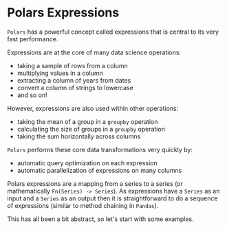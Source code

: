 # Polars Expressions

`Polars` has a powerful concept called expressions that is central to its very fast performance.

Expressions are at the core of many data science operations:

- taking a sample of rows from a column
- multiplying values in a column
- extracting a column of years from dates
- convert a column of strings to lowercase
- and so on!

However, expressions are also used within other operations:

- taking the mean of a group in a `groupby` operation
- calculating the size of groups in a `groupby` operation
- taking the sum horizontally across columns

`Polars` performs these core data transformations very quickly by:

- automatic query optimization on each expression
- automatic parallelization of expressions on many columns

Polars expressions are a mapping from a series to a series (or mathematically `Fn(Series) -> Series`). As expressions have a `Series` as an input and a `Series` as an output then it is straightforward to do a sequence of expressions (similar to method chaining in `Pandas`).

This has all been a bit abstract, so let's start with some examples.
